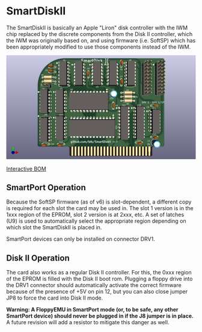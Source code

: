 # SmartDiskII

The SmartDiskII is basically an Apple "Liron" disk controller with the IWM chip
replaced by the discrete components from the Disk II controller, which
the IWM was originally based on, and using firmware (i.e. SoftSP) which
has been appropriately modified to use those components instead of the IWM.

![image info](SmartDiskII.png)

[Interactive BOM](https://btb.github.io/SmartDiskII/bom/SmartDiskII_rev3.html)

## SmartPort Operation

Because the SoftSP firmware (as of v6) is slot-dependent, a different copy is
required for each slot the card may be used in. The slot 1 version is in the 1xxx
region of the EPROM, slot 2 version is at 2xxx, etc.
A set of latches (U9) is used to automatically select the appropriate region
depending on which slot the SmartDiskII is placed in.

SmartPort devices can only be installed on connector DRV1.

## Disk II Operation

The card also works as a regular Disk II controller. For this, the 0xxx
region of the EPROM is filled with the Disk II boot rom. Plugging a
floppy drive into the DRV1 connector should automatically activate the correct
firmware because of the presence of +5V on pin 12, but you can also close
jumper JP8 to force the card into Disk II mode.

**Warning: A FloppyEMU in SmartPort mode (or, to be safe, any other SmartPort device)
should never be plugged in if the J8 jumper is in place.** A future revision will
add a resistor to mitigate this danger as well.
